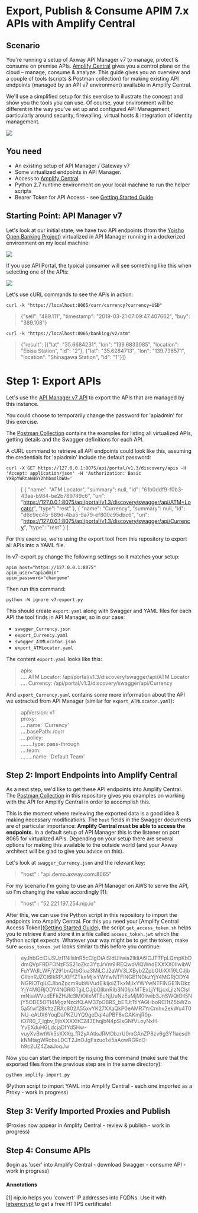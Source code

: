 # Export, Publish & Consume APIM 7.x APIs with Amplify Central

## Scenario

You're running a setup of Axway API Manager v7 to manage, protect & consume on premise APIs. [Amplify Central](https://apicentral.axway.com) gives you a control plane on the cloud – manage, consume & analyze. This guide gives you an overview and a couple of tools (scripts & Postman collection) for making existing API endpoints (managed by an API v7 environment) available in Amplify Central.

We'll use a simplified setup for this exercise to illustrate the concept and show you the tools you can use. Of course, your environment will be different in the way you've set up and configured API Management, particularly around security, firewalling, virtual hosts & integration of identity management.

![](./resources/v7apic1.png)

## You need

* An existing setup of API Manager / Gateway v7
* Some virtualized endpoints in API Manager.
* Access to [Amplify Central](https://apicentral.axway.com)
* Python 2.7 runtime environment on your local machine to run the helper scripts
* Bearer Token for API Access - see [Getting Started Guide](api-getting-started.md)

## Starting Point: API Manager v7

Let's look at our initial state, we have two API endpoints (from the [Yoisho Open Banking Project](https://github.com/u1i/yoisho)) virtualized in API Manager running in a dockerized environment on my local machine:

![](./resources/v7-1.png)

If you use API Portal, the typical consumer will see something like this when selecting one of the APIs:

![](./resources/v7-2.png)

Let's use cURL commands to see the APIs in action:

`curl -k "https://localhost:8065/curr/currency?currency=USD"`

> {"sell": "489.111", "timestamp": "2019-03-21 07:09:47.407662", "buy": "389.108"}

`curl -k "https://localhost:8065/banking/v2/atm"`

> {"result": [{"lat": "35.6684231", "lon": "139.6833085", "location": "Ebisu Station", "id": "2"}, {"lat": "35.6284713", "lon": "139.736571", "location": "Shinagawa Station", "id": "1"}]}

# Step 1: Export APIs

Let's use the [API Manager v7 API](http://apidocs.axway.com/api_documentation/apimanager/7.5.3/api-manager-V_1_3-swagger.json) to export the APIs that are managed by this instance.

You could choose to temporarily change the password for 'apiadmin' for this exercise.

The [Postman Collection](apimv7-postman.json) contains the examples for listing all virtualized APIs, getting details and the Swagger definitions for each API.

A cURL command to retrieve all API endpoints could look like this, assuming the credentials for 'apiadmin' include the default password:

`curl -X GET https://127.0.0.1:8075/api/portal/v1.3/discovery/apis -H 'Accept: application/json' -H 'Authorization: Basic YXBpYWRtaW46Y2hhbmdlbWU='`

> [
    {
        "name": "ATM Locator",
        "summary": null,
        "id": "61b0ddf9-f0b3-43aa-b984-be2b789749c6",
        "uri": "https://127.0.0.1:8075/api/portal/v1.3/discovery/swagger/api/ATM+Locator",
        "type": "rest"
    },
    {
        "name": "Currency",
        "summary": null,
        "id": "d6c9ec45-889d-4ba5-9a79-ef800c95dbc6",
        "uri": "https://127.0.0.1:8075/api/portal/v1.3/discovery/swagger/api/Currency",
        "type": "rest"
    }
]

For this exercise, we're using the export tool from this repository to export all APIs into a YAML file. 

In v7-export.py change the following settings so it matches your setup:

`apim_host="https://127.0.0.1:8075"`   
`apim_user="apiadmin"`   
`apim_password="changeme"`

Then run this command:

`python -W ignore v7-export.py`

This should create `export.yaml` along with Swagger and YAML files for each API the tool finds in API Manager, so in our case:

* `swagger_Currency.json`
* `export_Currency.yaml`
* `swagger_ATMLocator.json`
* `export_ATMLocator.yaml`

The content `export.yaml` looks like this:

> apis:   
> .... ATM Locator: /api/portal/v1.3/discovery/swagger/api/ATM Locator   
> .... Currency: /api/portal/v1.3/discovery/swagger/api/Currency

And `export_Currency.yaml` contains some more information about the API we extracted from API Manager (similar for `export_ATMLocator.yaml`):

> apiVersion: v1   
proxy:   
....name: 'Currency'   
....basePath: /curr   
....policy:   
........type: pass-through   
....team:   
........name: 'Default Team'   

## Step 2: Import Endpoints into Amplify Central

As a next step, we'd like to get these API endpoints into Amplify Central. The [Postman Collection](amplify-postman.json) in this repository gives you examples on working with the API for Amplify Central in order to accomplish this.

This is the moment where reviewing the exported data is a good idea & making necessary modifications. The `host` fields in the Swagger documents are of particular importance: **Amplify Central must be able to access the endpoints**. In a default setup of API Manager this is the listener on port 8065 for virtualized APIs. Depending on your setup there are several options for making this available to the outside world (and your Axway architect will be glad to give you advice on this).

Let's look at `swagger_Currency.json` and the relevant key:

> "host" : "api.demo.axway.com:8065"

For my scenario I'm going to use an API Manager on AWS to serve the API, so I'm changing the value accordingly [1]:

> "host" : "52.221.197.254.nip.io"

After this, we can use the Python script in this repository to import the endpoints into Amplify Central. For this you need your [Amplify Central Access Token]([Getting Started Guide](api-getting-started.md)), the script `get_access_token.sh` helps you to retrieve it and store it in a file called `access_token.jwt` which the Python script expects. Whatever your way might be to get the token, make sure `access_token.jwt` looks similar to this before you continue:

> eyJhbGciOiJSUzI1NiIsInR5cCIgOiAiSldUIiwia2lkIiA6ICJTTFpLQmpKbDdmQVpFRDFONzF5S21oZkc3YzJrVm9IREQwdVlQWndEXXXX0IiwibWFuYWdlLWFjY291bnQtbGlua3MiLCJ2aWV3LXByb2ZpbGUiXX19LCJjbGllbnRJZCI6IkRPU0FfZTkxMjIxYWYwNTFlNGE1NDkzYjY4MGRjODY4NGRlOTgiLCJlbnZpcm9ubWVudElkIjoiZTkxMjIxYWYwNTFlNGE1NDkzYjY4MGRjODY4NGRlOTgiLCJjbGllbnRIb3N0IjoiMTExLjY1LjcxLjIzNCIsImNsaWVudEFkZHJlc3MiOiIxMTEuNjUuNzEuMjM0Iiwib3JnSWQiOiI5NjY5ODE5OTI4MjgzNzcifQ.AM37pO8RS_bETJtTtIYAGHboRCl1tZ5bWZo5a5fwf28kftzZRAc802A55xvYK27XXaQkP0eAMR7YrCmhv2ekWu4T0NU-eAUX6YoqDaPKZUYQ9geDqi4aPBF6vGAKmjR0p-iO7R0_7_Igbv_9jbXXXXltC243EhqjbN4pSlsGNfVLoyNxH-YvEXduHGLdcjaDfYd5Hw-vuyXvBwtWk5sXXXq_fR2yAAtlsJRMObzrU0mGAnZP8zv6g3Y1laesdhkNMtagWRobxLDCT2JnOJgFszuo1xi5aAowRGRcO-h9c2UZ4ZaaJoqJw

Now you can start the import by issuing this command (make sure that the exported files from the previous step are in the same directory):

`python amplify-import.py`

(Python script to import YAML into Amplify Central - each one imported as a Proxy - work in progress)

## Step 3: Verify Imported Proxies and Publish

(Proxies now appear in Amplify Central - review & publish - work in progress)

## Step 4: Consume APIs

(login as 'user' into Amplify Central - download Swagger - consume API - work in progress)

#### Annotations

[1] nip.io helps you 'convert' IP addresses into FQDNs. Use it with [letsencrypt](https://letsencrypt.org/) to get a free HTTPS certificate!
